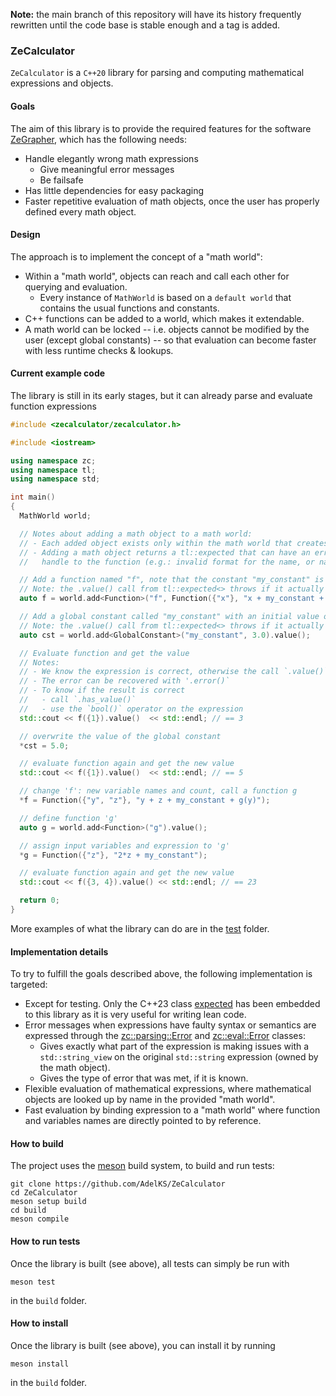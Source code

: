 **Note:** the main branch of this repository will have its history frequently rewritten until the code base is stable enough and a tag is added.

### ZeCalculator

`ZeCalculator` is a `C++20` library for parsing and computing mathematical expressions and objects.

#### Goals
The aim of this library is to provide the required features for the software [ZeGrapher](https://github.com/AdelKS/ZeGrapher), which has the following needs:
- Handle elegantly wrong math expressions
  - Give meaningful error messages
  - Be failsafe
- Has little dependencies for easy packaging
- Faster repetitive evaluation of math objects, once the user has properly defined every math object.

#### Design
The approach is to implement the concept of a "math world":
- Within a "math world", objects can reach and call each other for querying and evaluation.
  - Every instance of `MathWorld` is based on a `default world` that contains the usual functions and constants.
- C++ functions can be added to a world, which makes it extendable.
- A math world can be locked -- i.e. objects cannot be modified by the user (except global constants) -- so that evaluation can become faster with less runtime checks & lookups.

#### Current example code

The library is still in its early stages, but it can already parse and evaluate function expressions
```c++
#include <zecalculator/zecalculator.h>

#include <iostream>

using namespace zc;
using namespace tl;
using namespace std;

int main()
{
  MathWorld world;

  // Notes about adding a math object to a math world:
  // - Each added object exists only within the math world that creates it
  // - Adding a math object returns a tl::expected that can have an error instead of the
  //   handle to the function (e.g.: invalid format for the name, or name is already taken)

  // Add a function named "f", note that the constant "my_constant" is only defined after
  // Note: the .value() call from tl::expected<> throws if it actually hold an error
  auto f = world.add<Function>("f", Function({"x"}, "x + my_constant + cos(math::pi)")).value();

  // Add a global constant called "my_constant" with an initial value of 3.0
  // Note: the .value() call from tl::expected<> throws if it actually hold an error
  auto cst = world.add<GlobalConstant>("my_constant", 3.0).value();

  // Evaluate function and get the value
  // Notes:
  // - We know the expression is correct, otherwise the call `.value()` will throw
  // - The error can be recovered with '.error()`
  // - To know if the result is correct
  //   - call `.has_value()`
  //   - use the `bool()` operator on the expression
  std::cout << f({1}).value()  << std::endl; // == 3

  // overwrite the value of the global constant
  *cst = 5.0;

  // evaluate function again and get the new value
  std::cout << f({1}).value()  << std::endl; // == 5

  // change 'f': new variable names and count, call a function g
  *f = Function({"y", "z"}, "y + z + my_constant + g(y)");

  // define function 'g'
  auto g = world.add<Function>("g").value();

  // assign input variables and expression to 'g'
  *g = Function({"z"}, "2*z + my_constant");

  // evaluate function again and get the new value
  std::cout << f({3, 4}).value() << std::endl; // == 23

  return 0;
}
```

More examples of what the library can do are in the [test](./test/) folder.

#### Implementation details
To try to fulfill the goals described above, the following implementation is targeted:
- Except for testing. Only the C++23 class [expected](https://github.com/TartanLlama/expected) has been embedded to this library as it is very useful for writing lean code.
- Error messages when expressions have faulty syntax or semantics are expressed through the [zc::parsing::Error](include/zecalculator/parsing/error.h) and [zc::eval::Error](include/zecalculator/evaluation/error.h) classes:
  - Gives exactly what part of the expression is making issues with a `std::string_view` on the original `std::string` expression (owned by the math object).
  - Gives the type of error that was met, if it is known.
- Flexible evaluation of mathematical expressions, where mathematical objects are looked up by name in the provided "math world".
- Fast evaluation by binding expression to a "math world" where function and variables names are directly pointed to by reference.

#### How to build

The project uses the [meson](mesonbuild.com/) build system, to build and run tests:
```shell
git clone https://github.com/AdelKS/ZeCalculator
cd ZeCalculator
meson setup build
cd build
meson compile
```

#### How to run tests
Once the library is built (see above), all tests can simply be run with
```
meson test
```
in the `build` folder.

#### How to install
Once the library is built (see above), you can install it by running
```
meson install
```
in the `build` folder.
